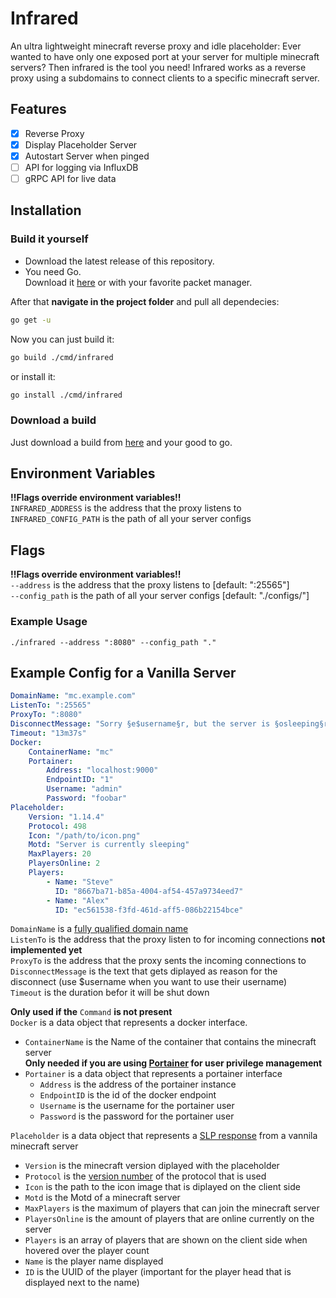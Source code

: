 # Infrared

An ultra lightweight minecraft reverse proxy and idle placeholder:
Ever wanted to have only one exposed port at your server for multiple minecraft servers? Then infrared is the tool you need! Infrared works as a reverse proxy using a subdomains to connect clients to a specific minecraft server.

## Features

- [x] Reverse Proxy
- [x] Display Placeholder Server
- [x] Autostart Server when pinged
- [ ] API for logging via InfluxDB
- [ ] gRPC API for live data

## Installation

### Build it yourself

- Download the latest release of this repository.
- You need Go.  
Download it [here](https://golang.org/dl/) or with your favorite packet manager.

After that **navigate in the project folder** and pull all dependecies:

```bash
go get -u
```

Now you can just build it:

```bash
go build ./cmd/infrared
```

or install it:

```bash
go install ./cmd/infrared
```

### Download a build

Just download a build from [here](https://github.com/haveachin/infrared/releases) and your good to go.

## Environment Variables

**!!Flags override environment variables!!**  
`INFRARED_ADDRESS` is the address that the proxy listens to  
`INFRARED_CONFIG_PATH` is the path of all your server configs

## Flags

**!!Flags override environment variables!!**  
`--address` is the address that the proxy listens to [default: ":25565"]  
`--config_path` is the path of all your server configs [default: "./configs/"]

### Example Usage

`./infrared --address ":8080" --config_path "."`

## Example Config for a Vanilla Server

```yaml
DomainName: "mc.example.com"
ListenTo: ":25565"
ProxyTo: ":8080"
DisconnectMessage: "Sorry §e$username§r, but the server is §osleeping§r right now."
Timeout: "13m37s"
Docker:
    ContainerName: "mc"
    Portainer:
        Address: "localhost:9000"
        EndpointID: "1"
        Username: "admin"
        Password: "foobar"
Placeholder:
    Version: "1.14.4"
    Protocol: 498
    Icon: "/path/to/icon.png"
    Motd: "Server is currently sleeping"
    MaxPlayers: 20
    PlayersOnline: 2
    Players:
        - Name: "Steve"
          ID: "8667ba71-b85a-4004-af54-457a9734eed7"
        - Name: "Alex"
          ID: "ec561538-f3fd-461d-aff5-086b22154bce"
```

`DomainName` is a [fully qualified domain name](https://en.wikipedia.org/wiki/Domain_name)  
`ListenTo` is the address that the proxy listen to for incoming connections **not implemented yet**  
`ProxyTo` is the address that the proxy sents the incoming connections to  
`DisconnectMessage` is the text that gets diplayed as reason for the disconnect (use $username when you want to use their username)  
`Timeout` is the duration befor it will be shut down  

**Only used if the** `Command` **is not present**  
`Docker` is a data object that represents a docker interface.

- `ContainerName` is the Name of the container that contains the minecraft server  
**Only needed if you are using [Portainer](https://www.portainer.io/) for user privilege management**
- `Portainer` is a data object that represents a portainer interface
  - `Address` is the address of the portainer instance
  - `EndpointID` is the id of the docker endpoint
  - `Username` is the username for the portainer user
  - `Password` is the password for the portainer user

`Placeholder` is a data object that represents a [SLP response](https://wiki.vg/Server_List_Ping) from a vannila minecraft server

- `Version` is the minecraft version diplayed with the placeholder
- `Protocol` is the [version number](https://wiki.vg/Protocol_version_numbers) of the protocol that is used
- `Icon` is the path to the icon image that is diplayed on the client side
- `Motd` is the Motd of a minecraft server
- `MaxPlayers` is the maximum of players that can join the minecraft server
- `PlayersOnline` is the amount of players that are online currently on the server
- `Players` is an array of players that are shown on the client side when hovered over the player count
- `Name` is the player name displayed
- `ID` is the UUID of the player (important for the player head that is displayed next to the name)

